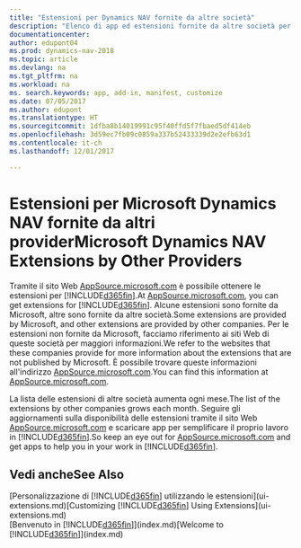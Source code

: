 ```yaml
---
title: "Estensioni per Dynamics NAV fornite da altre società"
description: "Elenco di app ed estensioni fornite da altre società per personalizzare Dynamics NAV."
documentationcenter: 
author: edupont04
ms.prod: dynamics-nav-2018
ms.topic: article
ms.devlang: na
ms.tgt_pltfrm: na
ms.workload: na
ms. search.keywords: app, add-in, manifest, customize
ms.date: 07/05/2017
ms.author: edupont
ms.translationtype: HT
ms.sourcegitcommit: 1dfba8b14019991c95f40ffd5f7fbaed5df414eb
ms.openlocfilehash: 3d59ec7fb09c0859a337b52433339d2e2efb63d1
ms.contentlocale: it-ch
ms.lasthandoff: 12/01/2017

---
```

# <a name="microsoft-dynamics-nav-extensions-by-other-providers"></a><span data-ttu-id="f9314-103">Estensioni per Microsoft Dynamics NAV fornite da altri provider</span><span class="sxs-lookup"><span data-stu-id="f9314-103">Microsoft Dynamics NAV Extensions by Other Providers</span></span>
<span data-ttu-id="f9314-104">Tramite il sito Web [AppSource.microsoft.com](https://appsource.microsoft.com/) è possibile ottenere le estensioni per [!INCLUDE[d365fin](includes/d365fin_md.md)].</span><span class="sxs-lookup"><span data-stu-id="f9314-104">At [AppSource.microsoft.com](https://appsource.microsoft.com/), you can get extensions for [!INCLUDE[d365fin](includes/d365fin_md.md)].</span></span> <span data-ttu-id="f9314-105">Alcune estensioni sono fornite da Microsoft, altre sono fornite da altre società.</span><span class="sxs-lookup"><span data-stu-id="f9314-105">Some extensions are provided by Microsoft, and other extensions are provided by other companies.</span></span> <span data-ttu-id="f9314-106">Per le estensioni non fornite da Microsoft, facciamo riferimento ai siti Web di queste società per maggiori informazioni.</span><span class="sxs-lookup"><span data-stu-id="f9314-106">We refer to the websites that these companies provide for more information about the extensions that are not published by Microsoft.</span></span> <span data-ttu-id="f9314-107">È possibile trovare queste informazioni all'indirizzo [AppSource.microsoft.com](https://appsource.microsoft.com/en-us/marketplace/apps?product=dynamics-365%3Bdynamics-365-for-financials&page=1).</span><span class="sxs-lookup"><span data-stu-id="f9314-107">You can find this information at [AppSource.microsoft.com](https://appsource.microsoft.com/en-us/marketplace/apps?product=dynamics-365%3Bdynamics-365-for-financials&page=1).</span></span>  

<span data-ttu-id="f9314-108">La lista delle estensioni di altre società aumenta ogni mese.</span><span class="sxs-lookup"><span data-stu-id="f9314-108">The list of the extensions by other companies grows each month.</span></span> <span data-ttu-id="f9314-109">Seguire gli aggiornamenti sulla disponibilità delle estensioni tramite il sito Web [AppSource.microsoft.com](https://appsource.microsoft.com/en-us/marketplace/apps?product=dynamics-365%3Bdynamics-365-for-financials&page=1) e scaricare app per semplificare il proprio lavoro in [!INCLUDE[d365fin](includes/d365fin_md.md)].</span><span class="sxs-lookup"><span data-stu-id="f9314-109">So keep an eye out for [AppSource.microsoft.com](https://appsource.microsoft.com/en-us/marketplace/apps?product=dynamics-365%3Bdynamics-365-for-financials&page=1) and get apps to help you in your work in [!INCLUDE[d365fin](includes/d365fin_md.md)].</span></span>  

## <a name="see-also"></a><span data-ttu-id="f9314-110">Vedi anche</span><span class="sxs-lookup"><span data-stu-id="f9314-110">See Also</span></span>
<span data-ttu-id="f9314-111">[Personalizzazione di [!INCLUDE[d365fin](includes/d365fin_md.md)] utilizzando le estensioni](ui-extensions.md)</span><span class="sxs-lookup"><span data-stu-id="f9314-111">[Customizing [!INCLUDE[d365fin](includes/d365fin_md.md)] Using Extensions](ui-extensions.md)</span></span>  
<span data-ttu-id="f9314-112">[Benvenuto in [!INCLUDE[d365fin](includes/d365fin_md.md)]](index.md)</span><span class="sxs-lookup"><span data-stu-id="f9314-112">[Welcome to [!INCLUDE[d365fin](includes/d365fin_md.md)]](index.md)</span></span>  

